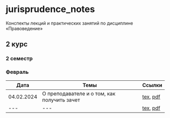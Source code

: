 # jurisprudence_notes

Конспекты лекций и практических занятий по дисциплине «Правоведение»

## 2 курс

### 2 семестр

### Февраль

| Дата | Темы | Ссылки |
|---|---|---|
| 04.02.2024 | О преподавателе и о том, как получить зачет | [tex](https://github.com/BFI-2202/jurisprudence_notes/year_02/semester_02/month_02/sources/04-02-2024.tex), [pdf](https://github.com/BFI-2202/jurisprudence_notes/year_02/semester_02/month_02/renders/04-02-2024.pdf) |
| --- | --- | [tex](https://github.com/BFI-2202/jurisprudence_notes/year_02/semester_02/month_02/sources/main.tex), [pdf](https://github.com/BFI-2202/jurisprudence_notes/year_02/semester_02/month_02/renders/main.pdf) |